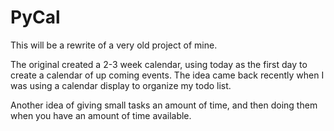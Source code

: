 # PyCal

This will be a rewrite of a very old project of mine.

The original created a 2-3 week calendar, using today as the first day to create a calendar of up coming events.
The idea came back recently when I was using a calendar display to organize my todo list.

Another idea of giving small tasks an amount of time, and then doing them when you have an amount of time available.


